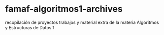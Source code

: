 # famaf-algoritmos1-archives
 recopilación de proyectos trabajos y material extra de la materia Algoritmos y Estructuras de Datos 1 
